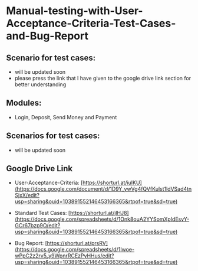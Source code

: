 # Manual-testing-with-User-Acceptance-Criteria-Test-Cases-and-Bug-Report
## Scenario for test cases:
- will be updated soon
- please press the link that I have given to the google drive link section for better understanding

## Modules: 
- Login, Deposit, Send Money and Payment

## Scenarios for test cases:
- will be updated soon


## Google Drive Link
- User-Acceptance-Criteria: [https://shorturl.at/iuIKU](https://docs.google.com/document/d/1D9Y_ywVg4fQVfKulst1ldVSad4tnSjxX/edit?usp=sharing&ouid=103891552146453166365&rtpof=true&sd=true)

- Standard Test Cases: [https://shorturl.at/jlHJ8](https://docs.google.com/spreadsheets/d/1Onk8ouA2YYSomXpldEsvY-GCr67bzp9O/edit?usp=sharing&ouid=103891552146453166365&rtpof=true&sd=true)
- Bug Report: [https://shorturl.at/prsRV](https://docs.google.com/spreadsheets/d/1Iwoe-wPpC2z2rv5_y9WpnrRCEzPyHHus/edit?usp=sharing&ouid=103891552146453166365&rtpof=true&sd=true)
  


